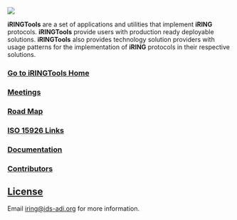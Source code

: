 [![](http://iring-tools.googlecode.com/svn/wiki/iRINGTools-logo-small.png)](http://www.iringtools.org/)

**iRINGTools** are a set of applications and utilities that implement **iRING** protocols. **iRINGTools** provide users with production ready deployable solutions. **iRINGTools** also provides technology solution providers with usage patterns for the implementation of **iRING** protocols in their respective solutions.

### [Go to iRINGTools Home](http://www.iringtools.org/) ###

### [Meetings](http://code.google.com/p/iring-tools/w/list?can=2&q=label:Meeting&sort=-summary) ###
### [Road Map](RoadMap.md) ###
### [ISO 15926 Links](ISO15926.md) ###
### [Documentation](Documentation.md) ###
### [Contributors](Contributors.md) ###

## [License](License.md) ##

Email [iring@ids-adi.org](mailto:iring@ids-adi.org) for more information.

